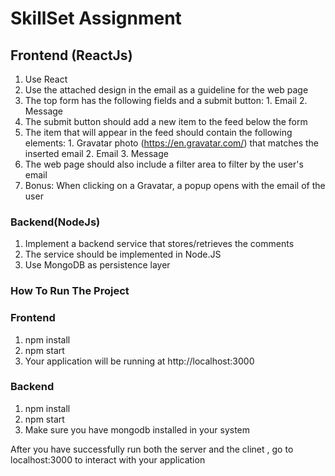 # SkillSet Assignment

## Frontend (ReactJs)

  1. Use React 
  2. Use the attached design in the email as a guideline for the web page 
  3. The top form has the following fields and a submit button: 
                    1. Email 
                    2. Message 
 4. The submit button should add a new item to the feed below the form 
 5. The item that will appear in the feed should contain the following elements: 
                    1. Gravatar photo (https://en.gravatar.com/) that matches the inserted email
                    2. Email 
                    3. Message 
6. The web page should also include a filter area to filter by the user's email 
7. Bonus: When clicking on a Gravatar, a popup opens with the email of the  user 

### Backend(NodeJs)

1. Implement a backend service that stores/retrieves the comments 
2. The service should be implemented in Node.JS 
3. Use MongoDB as persistence layer


### How To Run The Project


### Frontend
  1. npm install                                                
  2. npm start                                          
  3. Your application will be running at http://localhost:3000

### Backend
  1. npm install                                             
  2. npm start                                      
  3. Make sure you have mongodb installed in your system                        

After you have successfully run both the server and the clinet , go to localhost:3000 to interact with your application

